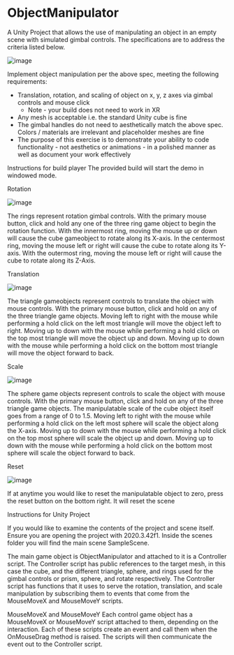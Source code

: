 # ObjectManipulator

A Unity Project that allows the use of manipulating an object in an empty scene with simulated gimbal controls. The specifications are to address the criteria listed below.

![image](https://user-images.githubusercontent.com/10134730/206636361-bad6c284-a141-4d2a-a91a-3adec1133ae4.png)

Implement object manipulation per the above spec, meeting the following requirements:

- Translation, rotation, and scaling of object on x, y, z axes via gimbal controls and mouse click
    - Note - your build does not need to work in XR
- Any mesh is acceptable i.e. the standard Unity cube is fine
- The gimbal handles do not need to aesthetically match the above spec. Colors / materials are irrelevant and placeholder meshes are fine
- The purpose of this exercise is to demonstrate your ability to code functionality - not aesthetics or animations - in a polished manner as well as document your work effectively

Instructions for build player
The provided build will start the demo in windowed mode.

Rotation

![image](https://user-images.githubusercontent.com/10134730/206637469-031bcfec-f5f2-45b0-80a0-571334068d67.png)

The rings represent rotation gimbal controls. With the primary mouse button, click and hold any one of the three ring game object to begin the rotation function. With the innermost ring, moving the mouse up or down will cause the cube gameobject to rotate along its X-axis. In the centermost ring, moving the mouse left or right will cause the cube to rotate along its Y-axis. With the outermost ring, moving the mouse left or right will cause the cube to rotate along its Z-Axis.

Translation

![image](https://user-images.githubusercontent.com/10134730/206637964-5adc2442-52f0-4346-ae2f-61c8681a7b38.png)

The triangle gameobjects represent controls to translate the object with mouse controls. With the primary mouse button, click and hold on any of the three triangle game objects. Moving left to right with the mouse while performing a hold click on the left most triangle will move the object left to right. Moving up to down with the mouse while performing a hold click on the top most triangle will move the object up and down. Moving up to down with the mouse while performing a hold click on the bottom most triangle will move the object forward to back. 

Scale

![image](https://user-images.githubusercontent.com/10134730/206638246-aa7681a9-fb18-47d5-8f56-daed9bc3bebf.png)

The sphere game objects represent controls to scale the object with mouse controls. With the primary mouse button, click and hold on any of the three triangle game objects. The manipulatable scale of the cube object itself goes from a range of 0 to 1.5. Moving left to right with the mouse while performing a hold click on the left most sphere will scale the object along the X-axis. Moving up to down with the mouse while performing a hold click on the top most sphere will scale the object up and down. Moving up to down with the mouse while performing a hold click on the bottom most sphere will scale the object forward to back. 

Reset

![image](https://user-images.githubusercontent.com/10134730/206638336-8a30cb9b-992d-4aeb-a182-60e552f6f383.png)

If at anytime you would like to reset the manipulatable object to zero, press the reset button on the bottom right. It will reset the scene

Instructions for Unity Project

If you would like to examine the contents of the project and scene itself. Ensure you are opening the project with 2020.3.42f1. Inside the scenes folder you will find the main scene SampleScene.

The main game object is ObjectManipulator and attached to it is a Controller script. The Controller script has public references to the target mesh, in this case the cube, and the different triangle, sphere, and rings used for the gimbal controls or prism, sphere, and rotate respectively. The Controller script has functions that it uses to serve the rotation, translation, and scale manipulation by subscribing them to events that come from the MouseMoveX and MouseMoveY scripts.

MouseMoveX and MouseMoveY
Each control game object has a MouseMoveX or MouseMoveY script attached to them, depending on the interaction. Each of these scripts create an event and call them when the OnMouseDrag method is raised. The scripts will then communicate the event out to the Controller script.

